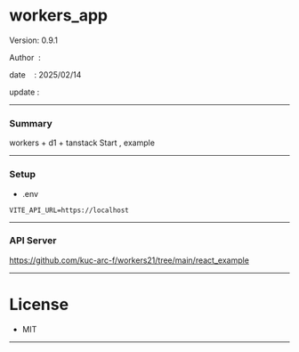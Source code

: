 ﻿# workers_app

 Version: 0.9.1

 Author  : 

 date    : 2025/02/14 

 update  :

***
### Summary

workers + d1 + tanstack Start , example


***
### Setup
* .env

```
VITE_API_URL=https://localhost
```

***
### API Server

https://github.com/kuc-arc-f/workers21/tree/main/react_example

***
# License

* MIT

***

